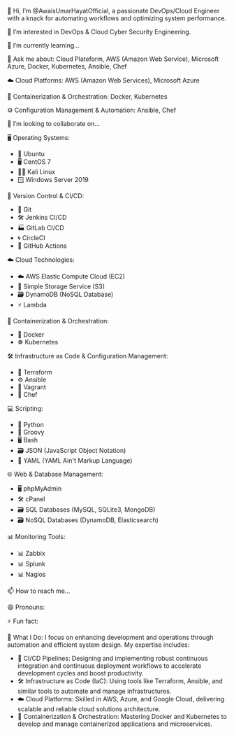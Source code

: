 👋 Hi, I’m @AwaisUmarHayatOfficial, a passionate DevOps/Cloud Engineer with a knack for automating workflows and optimizing system performance.

👀 I’m interested in DevOps & Cloud Cyber Security Engineering.

🌱 I’m currently learning...

💬 Ask me about: Cloud Plateform, AWS (Amazon Web Service), Microsoft Azure, Docker, Kubernetes, Ansible, Chef

☁️ Cloud Platforms: AWS (Amazon Web Services), Microsoft Azure

🐳 Containerization & Orchestration: Docker, Kubernetes

⚙️ Configuration Management & Automation: Ansible, Chef

💞 I’m looking to collaborate on...

🖥️ Operating Systems:
- 🐧 Ubuntu
- 🖥️ CentOS 7
- 🕵️‍♂️ Kali Linux
- 🪟 Windows Server 2019
  
🔧 Version Control & CI/CD:
- 🦊 Git
- 🛠️ Jenkins CI/CD
- 🏭 GitLab CI/CD
- 🌀 CircleCI
- 🔄 GitHub Actions

☁️ Cloud Technologies:
- ☁️ AWS Elastic Compute Cloud (EC2)
- 💾 Simple Storage Service (S3)
- 🗃️ DynamoDB (NoSQL Database)
- ⚡ Lambda
  
🐳 Containerization & Orchestration:
- 🐳 Docker
- ☸️ Kubernetes

🛠️ Infrastructure as Code & Configuration Management:
- 🔨 Terraform
- ⚙️ Ansible
- 🧰 Vagrant
- 🍴 Chef

💻 Scripting:
- 🐍 Python
- 💎 Groovy
- 🖥️ Bash
- 🗃️ JSON (JavaScript Object Notation)
- 📜 YAML (YAML Ain't Markup Language)

🌐 Web & Database Management:
- 🖥️ phpMyAdmin
- 🛠️ cPanel
- 🗃️ SQL Databases (MySQL, SQLite3, MongoDB)    
- 🗃️ NoSQL Databases (DynamoDB, Elasticsearch)

📊 Monitoring Tools:
- 📊 Zabbix
- 📊 Splunk
- 📊 Nagios

📫 How to reach me...

😄 Pronouns:

⚡ Fun fact:

🔧 What I Do: I focus on enhancing development and operations through automation and efficient system design. My expertise includes:

- 🚀 CI/CD Pipelines: Designing and implementing robust continuous integration and continuous deployment workflows to accelerate development cycles and boost productivity.
- 🛠️ Infrastructure as Code (IaC): Using tools like Terraform, Ansible, and similar tools to automate and manage infrastructures.
- ☁️ Cloud Platforms: Skilled in AWS, Azure, and Google Cloud, delivering scalable and reliable cloud solutions architecture.
- 🐳 Containerization & Orchestration: Mastering Docker and Kubernetes to develop and manage containerized applications and microservices.

<!--- AwaisUmarHayatOfficial/AwaisUmarHayatOfficial is a ✨ special ✨ repository because its `README.md` (this file) appears on your GitHub profile. You can click the Preview link to take a look at your changes. --->
